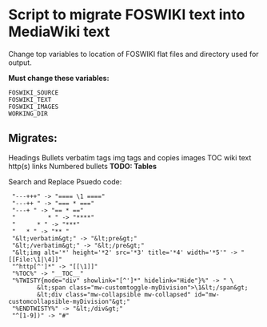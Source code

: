 # Script to migrate FOSWIKI text into MediaWiki text

Change top variables to location of FOSWIKI flat files and directory used for output.

**Must change these variables:**
```Shell
FOSWIKI_SOURCE
FOSWIKI_TEXT
FOSWIKI_IMAGES
WORKING_DIR
```

## Migrates:
Headings
Bullets
verbatim tags
img tags and copies images
TOC wiki text
http(s) links
Numbered bullets
**TODO: Tables**

Search and Replace Psuedo code:
```
 "---+++" -> "==== \1 ===="
 "---++ " -> "=== * ==="
 "---+ " -> "== * =="
 "         * " -> "****"
 "      * " -> "***"
 "   * " -> "** "
 "&lt;verbatim&gt;" -> "&lt;pre&gt;"
 "&lt;/verbatim&gt;" -> "&lt;/pre&gt;"
 "&lt;img alt='*' height='*2' src='*3' title='*4' width='*5'" -> "[[File:\1|\4]]"
 "^http[^']*" -> "[[\1]]"
 "%TOC%" -> "__TOC__"
 "%TWISTY{mode="div" showlink="[^']*" hidelink="Hide"}%" -> " \
		&lt;span class="mw-customtoggle-myDivision">\1&lt;/span&gt;
		&lt;div class="mw-collapsible mw-collapsed" id="mw-customcollapsible-myDivision"&gt;"
 "%ENDTWISTY%" -> "&lt;/div&gt;"
 "^[1-9])" -> "#"
```

